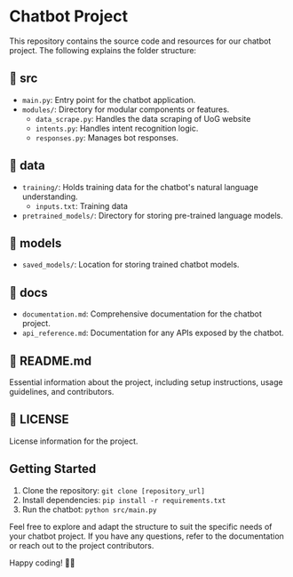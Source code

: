 # Chatbot Project

This repository contains the source code and resources for our chatbot project. The following explains the folder structure:

## 📂 src
- `main.py`: Entry point for the chatbot application.
- `modules/`: Directory for modular components or features.
    - `data_scrape.py`: Handles the data scraping of UoG website
    - `intents.py`: Handles intent recognition logic.
    - `responses.py`: Manages bot responses.

## 📂 data
- `training/`: Holds training data for the chatbot's natural language understanding.
    - `inputs.txt`: Training data
- `pretrained_models/`: Directory for storing pre-trained language models.

## 📂 models
- `saved_models/`: Location for storing trained chatbot models.

## 📂 docs
- `documentation.md`: Comprehensive documentation for the chatbot project.
- `api_reference.md`: Documentation for any APIs exposed by the chatbot.

## 📄 README.md
Essential information about the project, including setup instructions, usage guidelines, and contributors.

## 📄 LICENSE
License information for the project.

## Getting Started

1. Clone the repository: `git clone [repository_url]`
2. Install dependencies: `pip install -r requirements.txt`
3. Run the chatbot: `python src/main.py`

Feel free to explore and adapt the structure to suit the specific needs of your chatbot project. If you have any questions, refer to the documentation or reach out to the project contributors.

Happy coding! 🤖✨